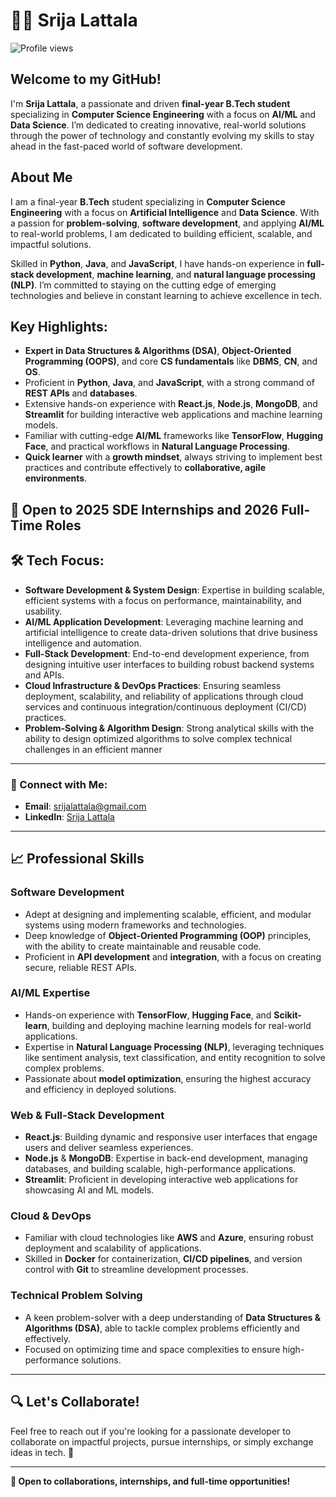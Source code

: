 # 👩‍💻 Srija Lattala 
![Profile views](https://komarev.com/ghpvc/?username=Srija-Lattala&label=Profile%20views&color=0e75b6&style=flat)


## Welcome to my GitHub! 
I'm **Srija Lattala**, a passionate and driven **final-year B.Tech student** specializing in **Computer Science Engineering** with a focus on **AI/ML** and **Data Science**. I’m dedicated to creating innovative, real-world solutions through the power of technology and constantly evolving my skills to stay ahead in the fast-paced world of software development.

## About Me
I am a final-year **B.Tech** student specializing in **Computer Science Engineering** with a focus on **Artificial Intelligence** and **Data Science**. With a passion for **problem-solving**, **software development**, and applying **AI/ML** to real-world problems, I am dedicated to building efficient, scalable, and impactful solutions. 

Skilled in **Python**, **Java**, and **JavaScript**, I have hands-on experience in **full-stack development**, **machine learning**, and **natural language processing (NLP)**. I’m committed to staying on the cutting edge of emerging technologies and believe in constant learning to achieve excellence in tech.

## Key Highlights:
- **Expert in Data Structures & Algorithms (DSA)**, **Object-Oriented Programming (OOPS)**, and core **CS fundamentals** like **DBMS**, **CN**, and **OS**.
- Proficient in **Python**, **Java**, and **JavaScript**, with a strong command of **REST APIs** and **databases**.
- Extensive hands-on experience with **React.js**, **Node.js**, **MongoDB**, and **Streamlit** for building interactive web applications and machine learning models.
- Familiar with cutting-edge **AI/ML** frameworks like **TensorFlow**, **Hugging Face**, and practical workflows in **Natural Language Processing**.
- **Quick learner** with a **growth mindset**, always striving to implement best practices and contribute effectively to **collaborative, agile environments**.

## 💼 Open to 2025 SDE Internships and 2026 Full-Time Roles

## 🛠️ Tech Focus:
- **Software Development & System Design**: Expertise in building scalable, efficient systems with a focus on performance, maintainability, and usability.
- **AI/ML Application Development**: Leveraging machine learning and artificial intelligence to create data-driven solutions that drive business intelligence and automation.
- **Full-Stack Development**: End-to-end development experience, from designing intuitive user interfaces to building robust backend systems and APIs.
- **Cloud Infrastructure & DevOps Practices**: Ensuring seamless deployment, scalability, and reliability of applications through cloud services and continuous integration/continuous deployment (CI/CD) practices.
- **Problem-Solving & Algorithm Design**: Strong analytical skills with the ability to design optimized algorithms to solve complex technical challenges in an efficient manner

---

### 🔗 Connect with Me:
- **Email**: [srijalattala@gmail.com](mailto:srijalattala@gmail.com)
- **LinkedIn**: [Srija Lattala](https://www.linkedin.com/in/srija-lattala)

---

## 📈 Professional Skills

### **Software Development**
- Adept at designing and implementing scalable, efficient, and modular systems using modern frameworks and technologies.
- Deep knowledge of **Object-Oriented Programming (OOP)** principles, with the ability to create maintainable and reusable code.
- Proficient in **API development** and **integration**, with a focus on creating secure, reliable REST APIs.

### **AI/ML Expertise**
- Hands-on experience with **TensorFlow**, **Hugging Face**, and **Scikit-learn**, building and deploying machine learning models for real-world applications.
- Expertise in **Natural Language Processing (NLP)**, leveraging techniques like sentiment analysis, text classification, and entity recognition to solve complex problems.
- Passionate about **model optimization**, ensuring the highest accuracy and efficiency in deployed solutions.

### **Web & Full-Stack Development**
- **React.js**: Building dynamic and responsive user interfaces that engage users and deliver seamless experiences.
- **Node.js** & **MongoDB**: Expertise in back-end development, managing databases, and building scalable, high-performance applications.
- **Streamlit**: Proficient in developing interactive web applications for showcasing AI and ML models.

### **Cloud & DevOps**
- Familiar with cloud technologies like **AWS** and **Azure**, ensuring robust deployment and scalability of applications.
- Skilled in **Docker** for containerization, **CI/CD pipelines**, and version control with **Git** to streamline development processes.

### **Technical Problem Solving**
- A keen problem-solver with a deep understanding of **Data Structures & Algorithms (DSA)**, able to tackle complex problems efficiently and effectively.
- Focused on optimizing time and space complexities to ensure high-performance solutions.

---

## 🔍 Let's Collaborate!
Feel free to reach out if you're looking for a passionate developer to collaborate on impactful projects, pursue internships, or simply exchange ideas in tech. 🚀

---

**🌟 Open to collaborations, internships, and full-time opportunities!**
